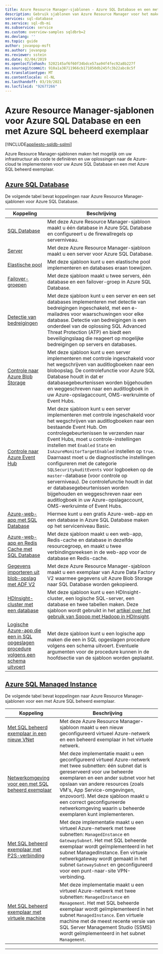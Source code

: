 ```yaml
---
title: Azure Resource Manager-sjablonen - Azure SQL Database en een met Azure SQL beheerd exemplaar
description: Gebruik sjablonen van Azure Resource Manager voor het maken en configureren van Azure SQL Database en een met Azure SQL beheerd exemplaar.
services: sql-database
ms.service: sql-db-mi
ms.subservice: service
ms.custom: overview-samples sqldbrb=2
ms.devlang: ''
ms.topic: guide
author: jovanpop-msft
ms.author: jovanpop
ms.reviewer: sstein
ms.date: 02/04/2019
ms.openlocfilehash: 5202145af6f60f34bdce57aa94f4fec92a8b227f
ms.sourcegitcommit: 910a1a38711966cb171050db245fc3b22abc8c5f
ms.translationtype: MT
ms.contentlocale: nl-NL
ms.lasthandoff: 03/19/2021
ms.locfileid: "92677266"
---
```

# <a name="azure-resource-manager-templates-for-azure-sql-database--sql-managed-instance"></a>Azure Resource Manager-sjablonen voor Azure SQL Database en een met Azure SQL beheerd exemplaar
[!INCLUDE[appliesto-sqldb-sqlmi](../includes/appliesto-sqldb-sqlmi.md)]

Azure Resource Manager-sjablonen maken het mogelijk om uw infrastructuur als code te definiëren en uw oplossingen naar de Azure-cloud te implementeren voor uw Azure SQL Database en een met Azure SQL beheerd exemplaar.

## <a name="azure-sql-database"></a>[Azure SQL Database](#tab/single-database)

De volgende tabel bevat koppelingen naar Azure Resource Manager-sjablonen voor Azure SQL Database.

|Koppeling |Beschrijving|
|---|---|
| [SQL Database](https://github.com/Azure/azure-quickstart-templates/tree/master/201-sql-database-transparent-encryption-create) | Met deze Azure Resource Manager-sjabloon maakt u één database in Azure SQL Database en configureert u de firewallregels op serverniveau. |
| [Server](https://github.com/Azure/azure-quickstart-templates/tree/master/101-sql-logical-server) | Met deze Azure Resource Manager-sjabloon maakt u een server voor Azure SQL Database. |
| [Elastische pool](https://github.com/Azure/azure-quickstart-templates/tree/master/101-sql-elastic-pool-create) | Met deze sjabloon kunt u een elastische pool implementeren en databases eraan toewijzen. |
| [Failover-groepen](https://github.com/Azure/azure-quickstart-templates/tree/master/101-sql-with-failover-group) | Met deze sjabloon maakt u twee servers, één database en een failover-groep in Azure SQL Database.|
| [Detectie van bedreigingen](https://github.com/Azure/azure-quickstart-templates/tree/master/201-sql-threat-detection-db-policy-multiple-databases) | Met deze sjabloon kunt u een server en een set databases implementeren met detectie van bedreigingen ingeschakeld, met een e-mailadres voor waarschuwingen voor elke database. Detectie van bedreigingen is een onderdeel van de oplossing SQL Advanced Threat Protection (ATP) en biedt een beveiligingslaag die reageert op mogelijke bedreigingen op servers en databases.|
| [Controle naar Azure Blob Storage](https://github.com/Azure/azure-quickstart-templates/tree/master/201-sql-auditing-server-policy-to-blob-storage) | Met deze sjabloon kunt u een server implementeren met controle ingeschakeld voor het wegschrijven van auditlogboeken naar een blobopslag. De controlefunctie voor Azure SQL Database houdt in dat er databasegebeurtenissen worden bijgehouden en weggeschreven naar een auditlogboek in uw Azure-opslagaccount, OMS-werkruimte of Event Hubs.|
| [Controle naar Azure Event Hub](https://github.com/Azure/azure-quickstart-templates/tree/master/201-sql-auditing-server-policy-to-eventhub) | Met deze sjabloon kunt u een server implementeren met controle ingeschakeld voor het wegschrijven van auditlogboeken naar een bestaande Event Hub. Om controlegebeurtenissen te verzenden naar Event Hubs, moet u controle-instellingen instellen met `Enabled` `State` en `IsAzureMonitorTargetEnabled` instellen op `true`. Daarnaast moet u de diagnostische instellingen configureren met de categorie `SQLSecurityAuditEvents` voor logboeken op de `master`-database (voor controle op serverniveau). De controlefunctie houdt in dat er databasegebeurtenissen worden bijgehouden en weggeschreven naar een auditlogboek in uw Azure-opslagaccount, OMS-werkruimte of Event Hubs.|
| [Azure-web-app met SQL Database](https://github.com/Azure/azure-quickstart-templates/tree/master/201-web-app-sql-database) | Hiermee kunt u een gratis Azure-web-app en een database in Azure SQL Database maken op het serviceniveau Basic.|
| [Azure-web-app en Redis Cache met SQL Database](https://github.com/Azure/azure-quickstart-templates/tree/master/201-web-app-redis-cache-sql-database) | Met deze sjabloon maakt u een web-app, Redis-cache en database in dezelfde resourcegroep, en maakt u twee verbindingsreeksen in de web-app voor de database en Redis-cache.|
| [Gegevens importeren uit blob-opslag met ADF V2](https://github.com/Azure/azure-quickstart-templates/tree/master/101-data-factory-v2-blob-to-sql-copy) | Met deze Azure Resource Manager-sjabloon maakt u een exemplaar van Azure Data Factory V2 waarmee gegevens uit Azure Blob Storage naar SQL Database worden gekopieerd.|
| [HDInsight-cluster met een database](https://github.com/Azure/azure-quickstart-templates/tree/master/101-hdinsight-linux-with-sql-database) | Met deze sjabloon kunt u een HDInsight-cluster, een logische SQL-server, een database en twee tabellen maken. Deze sjabloon wordt gebruikt in het [artikel over het gebruik van Sqoop met Hadoop in HDInsight](../../hdinsight/hadoop/hdinsight-use-sqoop.md). |
| [Logische Azure-app die een in SQL opgeslagen procedure volgens een schema uitvoert](https://github.com/Azure/azure-quickstart-templates/tree/master/101-logic-app-sql-proc) | Met deze sjabloon kunt u een logische app maken die een in SQL opgeslagen procedure volgens een schema uitvoert. Eventuele argumenten voor de procedure kunnen in de hoofdsectie van de sjabloon worden geplaatst.|

## <a name="azure-sql-managed-instance"></a>[Azure SQL Managed Instance](#tab/managed-instance)

De volgende tabel bevat koppelingen naar Azure Resource Manager-sjablonen voor een met Azure SQL beheerd exemplaar.

|Koppeling|Beschrijving|
|---|---|
| [Met SQL beheerd exemplaar in een nieuw VNet](https://github.com/Azure/azure-quickstart-templates/tree/master/101-sqlmi-new-vnet) | Met deze Azure Resource Manager-sjabloon maakt u een nieuw geconfigureerd virtueel Azure-netwerk en een beheerd exemplaar in het virtuele netwerk. |
| [Netwerkomgeving voor een met SQL beheerd exemplaar](https://github.com/Azure/azure-quickstart-templates/tree/master/101-sql-managed-instance-azure-environment) | Met deze implementatie maakt u een geconfigureerd virtueel Azure-netwerk met twee subnetten: één subnet dat is gereserveerd voor uw beheerde exemplaren en een ander subnet voor het opslaan van andere resources (zoals VM's, App Service-omgevingen, enzovoort). Met deze sjabloon maakt u een correct geconfigureerde netwerkomgeving waarin u beheerde exemplaren kunt implementeren. |
| [Met SQL beheerd exemplaar met P2S-verbinding](https://github.com/Azure/azure-quickstart-templates/tree/master/201-sqlmi-new-vnet-w-point-to-site-vpn) | Met deze implementatie maakt u een virtueel Azure-netwerk met twee subnetten: `ManagedInstance` en `GatewaySubnet`. Het met SQL beheerde exemplaar wordt geïmplementeerd in het subnet ManagedInstance. Een virtuele netwerkgateway wordt gemaakt in het subnet `GatewaySubnet` en geconfigureerd voor een punt-naar-site VPN-verbinding. |
| [Met SQL beheerd exemplaar met virtuele machine](https://github.com/Azure/azure-quickstart-templates/tree/master/201-sqlmi-new-vnet-w-jumpbox) | Met deze implementatie maakt u een virtueel Azure-netwerk met twee subnetten: `ManagedInstance` en `Management`. Het met SQL beheerde exemplaar wordt geïmplementeerd in het subnet `ManagedInstance`. Een virtuele machine met de meest recente versie van SQL Server Management Studio (SSMS) wordt geïmplementeerd in het subnet `Management`. |

---